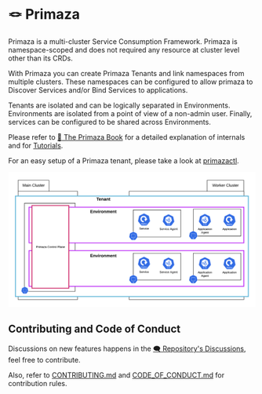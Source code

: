 # :knot: Primaza

Primaza is a multi-cluster Service Consumption Framework.
Primaza is namespace-scoped and does not required any resource at cluster level other than its CRDs.

With Primaza you can create Primaza Tenants and link namespaces from multiple clusters.
These namespaces can be configured to allow primaza to Discover Services and/or Bind Services to applications.

Tenants are isolated and can be logically separated in Environments.
Environments are isolated from a point of view of a non-admin user.
Finally, services can be configured to be shared across Environments.

Please refer to [:blue_book: The Primaza Book](https://www.primaza.io) for a detailed explanation of internals and for [Tutorials](https://www.primaza.io/tutorials/tutorials.html).

For an easy setup of a Primaza tenant, please take a look at [primazactl](https://github.com/primaza/primazactl).

![image](docs/book/src/imgs/tenant-environments-view.png)


## Contributing and Code of Conduct

Discussions on new features happens in the [:left_speech_bubble: Repository's Discussions](https://github.com/primaza/primaza/discussions), feel free to contribute.

Also, refer to [CONTRIBUTING.md](./CONTRIBUTING.md) and [CODE_OF_CONDUCT.md](CODE_OF_CONDUCT.md) for contribution rules.
